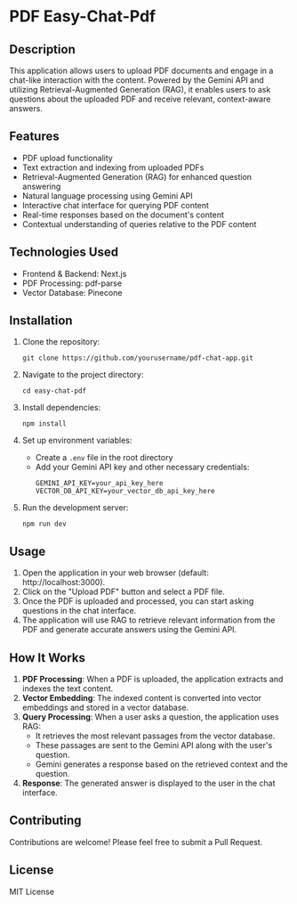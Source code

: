 # PDF Easy-Chat-Pdf

## Description

This application allows users to upload PDF documents and engage in a chat-like interaction with the content. Powered by the Gemini API and utilizing Retrieval-Augmented Generation (RAG), it enables users to ask questions about the uploaded PDF and receive relevant, context-aware answers.

## Features

- PDF upload functionality
- Text extraction and indexing from uploaded PDFs
- Retrieval-Augmented Generation (RAG) for enhanced question answering
- Natural language processing using Gemini API
- Interactive chat interface for querying PDF content
- Real-time responses based on the document's content
- Contextual understanding of queries relative to the PDF content

## Technologies Used

- Frontend & Backend: Next.js
- PDF Processing: pdf-parse
- Vector Database: Pinecone

## Installation

1. Clone the repository:
   ```
   git clone https://github.com/yourusername/pdf-chat-app.git
   ```

2. Navigate to the project directory:
   ```
   cd easy-chat-pdf
   ```

3. Install dependencies:
   ```
   npm install
   ```

4. Set up environment variables:
   - Create a `.env` file in the root directory
   - Add your Gemini API key and other necessary credentials:
     ```
     GEMINI_API_KEY=your_api_key_here
     VECTOR_DB_API_KEY=your_vector_db_api_key_here
     ```

5. Run the development server:
   ```
   npm run dev
   ```

## Usage

1. Open the application in your web browser (default: http://localhost:3000).
2. Click on the "Upload PDF" button and select a PDF file.
3. Once the PDF is uploaded and processed, you can start asking questions in the chat interface.
4. The application will use RAG to retrieve relevant information from the PDF and generate accurate answers using the Gemini API.

## How It Works

1. **PDF Processing**: When a PDF is uploaded, the application extracts and indexes the text content.
2. **Vector Embedding**: The indexed content is converted into vector embeddings and stored in a vector database.
3. **Query Processing**: When a user asks a question, the application uses RAG:
   - It retrieves the most relevant passages from the vector database.
   - These passages are sent to the Gemini API along with the user's question.
   - Gemini generates a response based on the retrieved context and the question.
4. **Response**: The generated answer is displayed to the user in the chat interface.

## Contributing

Contributions are welcome! Please feel free to submit a Pull Request.

## License

MIT License
